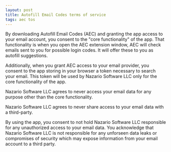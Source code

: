 ```yaml
---
layout: post
title: Autofill Email Codes terms of service
tags: aec tos
---
```


By downloading Autofill Email Codes (AEC) and granting the app access to your email account, you consent to the "core functionality" of the app. That functionality is when you open the AEC extension window, AEC will check emails sent to you for possible login codes. It will offer these to you as autofill suggestions. 

Additionally, when you grant AEC access to your email provider, you consent to the app storing in your browser a token necessary to search your email. This token will be used by Nazario Software LLC only for the core functionality of the app.

Nazario Software LLC agrees to never access your email data for any purpose other than the core functionality.

Nazario Software LLC agrees to never share access to your email data with a third-party. 

By using the app, you consent to not hold Nazario Software LLC responsible for any unauthorized access to your email data. You acknowledge that Nazario Software LLC is not responsible for any unforseen data leaks or compromises of security which may expose information from your email account to a third party. 